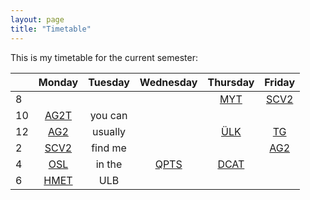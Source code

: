 ```yaml
---
layout: page
title: "Timetable"
---
```

This is my timetable for the current semester:

|             |   Monday     |  Tuesday     | Wednesday    |  Thursday    |   Friday    |
|  :---  |  :---:  |  :---:  |  :---:  |  :---:  |  :---:  |
|  8          |              |              |              | [MYT][6]     | [SCV2][2]   |
|  10         | [AG2T][1]    |  you can           |              |              |             |
|  12         | [AG2][1]     |  usually        |              | [ÜLK][6]     | [TG][8]     |
|  2          | [SCV2][2]    |  find me           |              |              | [AG2][1]    |
|  4          | [OSL][3]     |  in the            | [QPTS][5]    | [DCAT][7]    |             |
|  6          | [HMET][4]    |  ULB            |              |              |             |

[1]: https://www.math.uni-bonn.de/people/ydutta/v4a2
[2]: https://basis.uni-bonn.de/qisserver/rds?state=verpublish&status=init&vmfile=no&publishid=229221&moduleCall=webInfo&publishConfFile=webInfo&publishSubDir=veranstaltung
[3]: http://www.math.uni-bonn.de/ag/logik/oberseminar-SoSe23.shtml
[4]: https://basis.uni-bonn.de/qisserver/rds?state=verpublish&status=init&vmfile=no&publishid=229076&moduleCall=webInfo&publishConfFile=webInfo&publishSubDir=veranstaltung
[5]: https://sites.google.com/view/giacomomezzedimi/teaching?authuser=0
[6]: https://dkirstein.github.io/courses/23-geotop.html
[7]: http://www.math.uni-bonn.de/people/thorsten/teaching/derived-ss-23/index.htmpl
[8]: https://www.math.uni-bonn.de/people/phierony/s4a6-SoSe23.pdf
